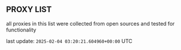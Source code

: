 ## PROXY LIST

all proxies in this list were collected from open sources and tested for functionality

last update: `2025-02-04 03:20:21.604960+00:00` UTC